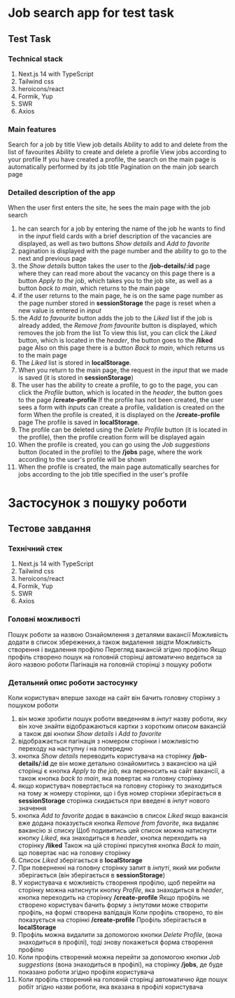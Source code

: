 # Job search app for test task
## Test Task

### Technical stack
1. Next.js 14 with TypeScript
2. Tailwind css
3. heroicons/react
4. Formik, Yup
5. SWR
6. Axios

### Main features

Search for a job by title
View job details
Ability to add to and delete from the list of favourites
Ability to create and delete a profile
View jobs according to your profile
If you have created a profile, the search on the main page is automatically performed by its job title
Pagination on the main job search page

### Detailed description of the app

When the user first enters the site, he sees the main page with the job search
1. he can search for a job by entering the name of the job he wants to find in the *input* field
cards with a brief description of the vacancies are displayed, as well as two buttons *Show details* and *Add to favorite*
2. pagination is displayed with the page number and the ability to go to the next and previous page
3. the *Show details* button takes the user to the **/job-details/:id** page where they can read more about the vacancy
on this page there is a button *Apply to the job*, which takes you to the job site, as well as a button *back to main*, which returns to the main page
4. if the user returns to the main page, he is on the same page number as the page number stored in **sessionStorage**
the page is reset when a new value is entered in *input*
5. the *Add to favourite* button adds the job to the *Liked* list
if the job is already added, the *Remove from favourite* button is displayed, which removes the job from the list
To view this list, you can click the *Liked* button, which is located in the *header*, the button goes to the **/liked** page
Also on this page there is a button *Back to main*, which returns us to the main page
6. The *Liked* list is stored in **localStorage**.
7. When you return to the main page, the request in the *input* that we made is saved (it is stored in **sessionStorage**)
8. The user has the ability to create a profile, to go to the page, you can click the *Profile* button, which is located in the *header*, the button goes to the page **/create-profile**
If the profile has not been created, the user sees a form with *inputs* can create a profile, validation is created on the form
When the profile is created, it is displayed on the **/create-profile** page
The profile is saved in **localStorage**.
9. The profile can be deleted using the *Delete Profile* button (it is located in the profile), then the profile creation form will be displayed again
10. When the profile is created, you can go using the *Job suggestions* button (located in the profile) to the **/jobs** page, where the work according to the user's profile will be shown
11. When the profile is created, the main page automatically searches for jobs according to the job title specified in the user's profile

# Застосунок з пошуку роботи
## Тестове завдання

### Технічний стек
1. Next.js 14 with TypeScript
2. Tailwind css
3. heroicons/react
4. Formik, Yup
5. SWR
6. Axios

### Головні можливості

Пошук роботи за назвою
Ознайомлення з деталями вакансії
Можливість додати в список збережених,а також видалення звідти
Можливість створення і видалення профілю
Перегляд вакансій згідно профілю
Якщо профіль створено пошук на головній сторінці автоматично ведеться за його назвою роботи
Пагінація на головній сторінці з пошуку роботи

### Детальний опис роботи застосунку

Коли користувач вперше заходе на сайт він бачить головну сторінку з пошуком роботи
1. він може зробити пошук роботи введенням в *інпут* назву роботи, яку він хоче знайти
відображаються картки з коротким описом вакансій а також дві кнопки *Show details* і *Add to favorite*
2. відображається пагінація з номером сторінки і можливістю переходу на наступну і на попередню
3. кнопка *Show details* переводить користувача на сторінку **/job-details/:id** де він може детально ознайомитись з вакансією
на цій сторінці є кнопка *Apply to the job*, яка переносить на сайт вакансії, а також кнопка *back to main*, яка повертає на головну сторінку
4. якщо користувач повертається на головну сторінку то знаходиться на тому ж номеру сторінки, що і був номер сторінки зберігається в **sessionStorage**
сторінка скидається при введені в *інпут* нового значення
5. кнопка *Add to favorite* додає в вакансію в список *Liked*
якщо вакансія вже додана показується кнопка *Remove from favorite*, яка видаляє вакансію зі списку
Щоб подивитись цей список можна натиснути кнопку *Liked*, яка знаходиться в *header*, кнопка переходить на сторінку **/liked**
Також на цій сторінкі присутня кнопка *Back to main*, що повертає нас на головну сторінку
6. Список *Liked* зберігається в **localStorage**
7. При поверненні на головну сторінку запит в *інпуті*, який ми робили зберігається (він зберігається в **sessionStorage**)
8. У користувача є можливість створення профілю, щоб перейти на сторінку можна натиснути кнопку *Profile*, яка знаходиться в *header*, кнопка переходить на сторінку **/create-profile**
Якщо профіль не створено користувач бачить форму з *інпутами* може створити профіль, на формі створена валідація
Коли профіль створено, то він показується на сторінкі **/create-profile**
Профіль зберігається в **localStorage**
9. Профіль можна видалити за допомогою кнопки *Delete Profile*, (вона знаходиться в профілі), тоді знову покажеться форма створення профілю
10. Коли профіль створений можна перейти за допомогою кнопки *Job suggestions* (вона знаходиться в профілі), на сторінку **/jobs**, де буде показано роботи згідно профіля користувача
11. Коли профіль створений на головній сторінці автоматично йде пошук робіт згідно назви роботи, яка вказана в профілі користувача